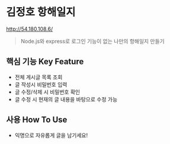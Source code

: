 # 김정호 항해일지
http://54.180.108.6/


> Node.js와 express로 로그인 기능이 없는 나만의 항해일지 만들기

## 핵심 기능  Key Feature
- 전체 게시글 목록 조회
- 글 작성시 비밀번호 입력
- 글 수정/삭제 시 비밀번호 확인
- 글 수정 시 현재의 글 내용을 바탕으로 수정 가능

## 사용 How To Use
- 익명으로 자유롭게 글을 남기세요!
